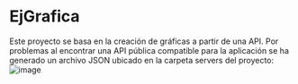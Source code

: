 # EjGrafica

Este proyecto se basa en la creación de gráficas a partir de una API. Por problemas al encontrar una API pública compatible para la aplicación se ha generado un archivo JSON ubicado en la carpeta servers del proyecto:
![image](https://user-images.githubusercontent.com/99329191/164226039-3e0df1f1-2a8c-47b3-a52e-da6720198843.png)
